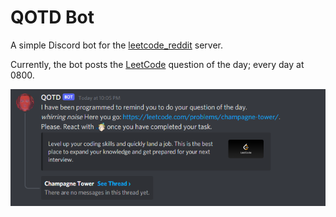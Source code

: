# QOTD Bot

A simple Discord bot for the [leetcode_reddit](https://discord.gg/B45J8HKNth) server.

Currently, the bot posts the [LeetCode](https://leetcode.com/problemset/all/) question of the day; every day at 0800.

![Snippet of QOTD bot in action](./images/QOTD.png)
